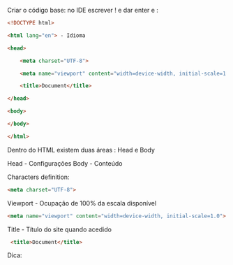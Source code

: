 Criar o código base: no IDE escrever ! e dar enter e : 

```html
<!DOCTYPE html>

<html lang="en"> - Idioma

<head>

    <meta charset="UTF-8">

    <meta name="viewport" content="width=device-width, initial-scale=1.0">

    <title>Document</title>

</head>

<body>

</body>

</html>
```

Dentro do HTML existem duas áreas : Head e Body

Head - Configurações
Body - Conteúdo


Characters definition:
```html
<meta charset="UTF-8">
```

Viewport - Ocupação de 100% da escala disponível
```html
<meta name="viewport" content="width=device-width, initial-scale=1.0">
```

Title - Título do site quando acedido
```html
 <title>Document</title>
```


Dica: 